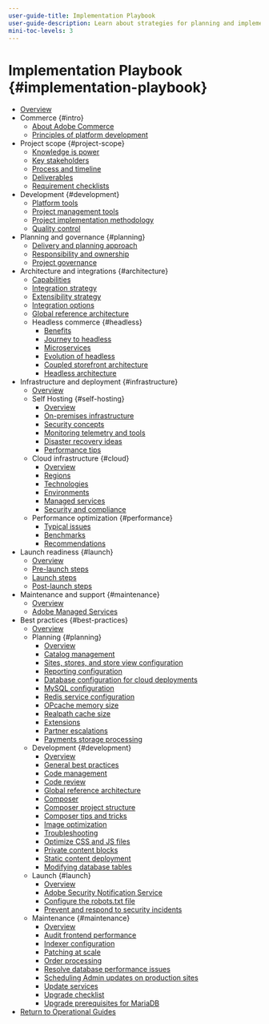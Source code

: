 ```yaml
---
user-guide-title: Implementation Playbook
user-guide-description: Learn about strategies for planning and implementing a successful Adobe Commerce site.
mini-toc-levels: 3
---
```


# Implementation Playbook {#implementation-playbook}

- [Overview](overview.md)
- Commerce {#intro}
  - [About Adobe Commerce](intro/about-commerce.md)
  - [Principles of platform development](intro/platform-development.md)
- Project scope {#project-scope}
  - [Knowledge is power](project-scope/knowledge.md)
  - [Key stakeholders](project-scope/key-stakeholders.md)
  - [Process and timeline](project-scope/process-timeline.md)
  - [Deliverables](project-scope/deliverables.md)
  - [Requirement checklists](project-scope/requirement-checklists.md)
- Development {#development}
  - [Platform tools](development/platform-tools.md)
  - [Project management tools](development/project-management-tools.md)
  - [Project implementation methodology](development/delivery.md)
  - [Quality control](development/quality-control.md)
- Planning and governance {#planning}
  - [Delivery and planning approach](planning/delivery.md)
  - [Responsibility and ownership](planning/ownership.md)
  - [Project governance](planning/governance.md)
- Architecture and integrations {#architecture}
  - [Capabilities](architecture/capabilities.md)
  - [Integration strategy](architecture/integration-strategy.md)
  - [Extensibility strategy](architecture/extensibility-strategy.md)
  - [Integration options](architecture/integration-options.md)
  - [Global reference architecture](architecture/global-reference.md)
  - Headless commerce {#headless}
    - [Benefits](architecture/headless/benefits.md)
    - [Journey to headless](architecture/headless/journey-to-headless.md)
    - [Microservices](architecture/headless/microservices.md)
    - [Evolution of headless](architecture/headless/evolution.md)
    - [Coupled storefront architecture](architecture/headless/legacy-storefront.md)
    - [Headless architecture](architecture/headless/adobe-commerce.md)
- Infrastructure and deployment {#infrastructure}
  - [Overview](infrastructure/overview.md)
  - Self Hosting {#self-hosting}
    - [Overview](infrastructure/self-hosting/overview.md)
    - [On-premises infrastructure](infrastructure/self-hosting/on-premises.md)    
    - [Security concepts](infrastructure/self-hosting/security-concepts.md)
    - [Monitoring telemetry and tools](infrastructure/self-hosting/monitoring-tools.md)
    - [Disaster recovery ideas](infrastructure/self-hosting/disaster-recovery-ideas.md)
    - [Performance tips](infrastructure/self-hosting/performance-tips.md)
  - Cloud infrastructure {#cloud}
    - [Overview](infrastructure/cloud/overview.md)
    - [Regions](infrastructure/cloud/regions.md)
    - [Technologies](infrastructure/cloud/technology.md)
    - [Environments](infrastructure/cloud/environments.md)
    - [Managed services](infrastructure/cloud/managed-services.md)
    - [Security and compliance](infrastructure/cloud/security.md)
  - Performance optimization {#performance}
    - [Typical issues](infrastructure/performance/optimization.md)
    - [Benchmarks](infrastructure/performance/benchmarks.md)
    - [Recommendations](infrastructure/performance/recommendations.md)
- Launch readiness {#launch}
  - [Overview](launch/overview.md)
  - [Pre-launch steps](launch/pre-launch-steps.md)
  - [Launch steps](launch/launch-steps.md)
  - [Post-launch steps](launch/post-launch-steps.md)
- Maintenance and support {#maintenance}
  - [Overview](maintenance/overview.md)
  - [Adobe Managed Services](maintenance/adobe-managed-services.md)
- Best practices {#best-practices}
  - [Overview](best-practices/phases.md)
  - Planning {#planning}
    - [Overview](best-practices/planning/overview.md)
    - [Catalog management](best-practices/planning/catalog-management.md)
    - [Sites, stores, and store view configuration](best-practices/planning/sites-stores-store-views.md)
    - [Reporting configuration](best-practices/planning/reporting-configuration.md)
    - [Database configuration for cloud deployments​](best-practices/planning/database-on-cloud.md)
    - [MySQL configuration](best-practices/planning/mysql-configuration.md)
    - [Redis service configuration](best-practices/planning/redis-service-configuration.md)
    - [OPcache memory size](best-practices/planning/opcache-memory-size.md)
    - [Realpath cache size](best-practices/planning/realpath-cache-size.md)
    - [Extensions](best-practices/planning/extensions.md)
    - [Partner escalations](best-practices/planning/partner-escalation.md)
    - [Payments storage processing](best-practices/planning/payment-processing-storage.md)
  - Development {#development}
    - [Overview](best-practices/development/overview.md)
    - [General best practices](best-practices/development/general.md)
    - [Code management](best-practices/development/code-management.md)
    - [Code review](best-practices/development/code-review.md)
    - [Global reference architecture](best-practices/development/global-reference-architecture.md)
    - [Composer](best-practices/development/composer.md)
    - [Composer project structure](best-practices/development/composer-project-structure.md)
    - [Composer tips and tricks](best-practices/development/composer-tips.md)
    - [Image optimization](best-practices/development/image-optimization.md)
    - [Troubleshooting](best-practices/development/troubleshooting.md)
    - [Optimize CSS and JS files](best-practices/development/optimize-css-js-files.md)
    - [Private content blocks](best-practices/development/private-content-block-configuration.md)
    - [Static content deployment](best-practices/development/static-content-deployment.md)
    - [Modifying database tables](best-practices/development/modifying-core-and-third-party-tables.md)   
  - Launch {#launch}
    - [Overview](best-practices/launch/overview.md)
    - [Adobe Security Notification Service](best-practices/launch/security-notification-service.md)
    - [Configure the robots.txt file](best-practices/launch/robots-txt.md)
    - [Prevent and respond to security incidents](best-practices/launch/prevent-respond-security-incident.md)
  - Maintenance {#maintenance} 
    - [Overview](best-practices/maintenance/overview.md)
    - [Audit frontend performance](best-practices/maintenance/frontend-performance.md)
    - [Indexer configuration](best-practices/maintenance/indexer-configuration.md)
    - [Patching at scale](best-practices/maintenance/patching-at-scale.md)
    - [Order processing](best-practices/maintenance/order-processing-configuration.md)
    - [Resolve database performance issues](best-practices/maintenance/resolve-database-performance-issues.md)
    - [Scheduling Admin updates on production sites](best-practices/maintenance/scheduling-admin-updates-in-production.md)
    - [Update services](best-practices/maintenance/update-services.md)
    - [Upgrade checklist](best-practices/maintenance/upgrade-checklist.md)
    - [Upgrade prerequisites for MariaDB](best-practices/maintenance/commerce-235-upgrade-prerequisites-mariadb.md)
- [Return to Operational Guides](https://experienceleague.adobe.com/docs/commerce-operations/operational-guides/home.html)
